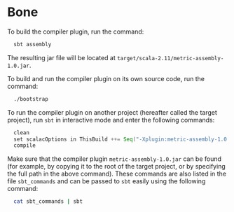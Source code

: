 # Bone

To build the compiler plugin, run the command:
```bash
  sbt assembly
```

The resulting jar file will be located at `target/scala-2.11/metric-assembly-1.0.jar`.

To build and run the compiler plugin on its own source code, run the command:
```bash
  ./bootstrap
```

To run the compiler plugin on another project (hereafter called the target project), run `sbt` in interactive mode and enter the following commands:
```sbt
  clean
  set scalacOptions in ThisBuild ++= Seq("-Xplugin:metric-assembly-1.0.jar")
  compile
```

Make sure that the compiler plugin `metric-assembly-1.0.jar` can be found (for example, by copying it to the root of the target project, or by specifying the full path in the above command). These commands are also listed in the file `sbt_commands` and can be passed to `sbt` easily using the following command:
```bash
  cat sbt_commands | sbt
```
